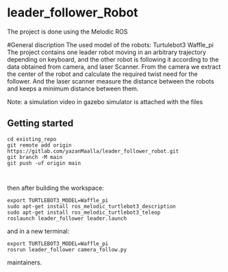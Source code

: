 # leader_follower_Robot

The project is done using the Melodic ROS

#General discription
The used model of the robots: Turtulebot3 Waffle_pi
The project contains one leader robot moving in an arbitrary trajectory depending on keyboard, and the other robot is following it according to the data obtained from camera, and laser Scanner.
From the camera we extract the center of the robot and calculate the required twist need for the follower.
And the laser scanner measure the distance between the robots and keeps a minimum distance between them.

Note: a simulation video in gazebo simulator is attached with the files


## Getting started


```
cd existing_repo
git remote add origin https://gitlab.com/yazanMaalla/leader_follower_robot.git
git branch -M main
git push -uf origin main



```
then after building the workspace:


```
export TURTLEBOT3_MODEL=Waffle_pi
sudo apt-get install ros_melodic_turtlebot3_description
sudo apt-get install ros_melodic_turtlebot3_teleop
roslaunch leader_follower leader.launch

```

and in a new terminal:

```
export TURTLEBOT3_MODEL=Waffle_pi
rosrun leader_follower camera_follow.py

```

maintainers.
